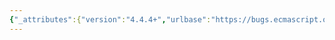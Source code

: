 ```yaml
---
{"_attributes":{"version":"4.4.4+","urlbase":"https://bugs.ecmascript.org/","maintainer":"dherman@mozilla.com"},"bug":{"bug_id":960,"creation_ts":"2012-11-12 16:54:00 -0800","short_desc":"properties of the global object","delta_ts":"2012-11-23 09:45:51 -0800","product":"Draft for 6th Edition","component":"editorial issue","version":"Rev 11: October 26, 2012 Draft","rep_platform":"All","op_sys":"All","bug_status":"RESOLVED","resolution":"FIXED","priority":"Normal","bug_severity":"enhancement","everconfirmed":true,"reporter":{"uid":"jmdyck","name":"Michael Dyck"},"assigned_to":{"uid":"allen","name":"Allen Wirfs-Brock"},"long_desc":[{"commentid":2458,"comment_count":0,"who":{"uid":"jmdyck","name":"Michael Dyck"},"bug_when":"2012-11-12 16:54:26 -0800","thetext":"From sections 15.{14,15,16}, it looks like \"Map\", \"WeakMap\", and \"Set\" are all (constructor) properties of the global object, so they should presumably be added to 15.1.4 \"Constructor Properties of the Global Object\"."},{"commentid":2499,"comment_count":1,"who":{"uid":"allen","name":"Allen Wirfs-Brock"},"bug_when":"2012-11-21 16:55:09 -0800","thetext":"corrected in rev 12 editor's draft"},{"commentid":2684,"comment_count":2,"who":{"uid":"allen","name":"Allen Wirfs-Brock"},"bug_when":"2012-11-23 09:45:51 -0800","thetext":"corrected in rev 12, Nov. 22, 2012 draft"}]}}
---
```

